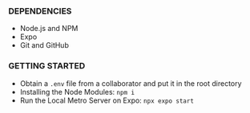### DEPENDENCIES
- Node.js and NPM
- Expo
- Git and GitHub

### GETTING STARTED
- Obtain a `.env` file from a collaborator and put it in the root directory
- Installing the Node Modules: `npm i`
- Run the Local Metro Server on Expo: `npx expo start`
